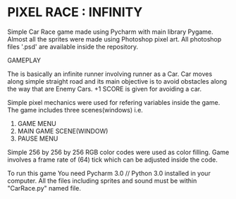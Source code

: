 

                              


PIXEL RACE : INFINITY
========================================================================================================================================

Simple Car Race game made using Pycharm with main library Pygame. Almost all the sprites were made using Photoshop pixel art.
All photoshop files '.psd' are available inside the repository.


GAMEPLAY

The is basically an infinite runner involving runner as a Car. Car moves along simple straight road and its main objective is to avoid
obstacles along the way that are Enemy Cars. +1 SCORE is given for avoiding a car.

Simple pixel mechanics were used for refering variables inside the game.
The game includes three scenes(windows) i.e.
1. GAME MENU
2. MAIN GAME SCENE(WINDOW)
3. PAUSE MENU

Simple 256 by 256 by 256 RGB color codes were used as color filling. 
Game involves a frame rate of (64) tick which can be adjusted inside the code.


To run this game You need Pycharm 3.0 // Python 3.0 installed in your computer.
All the files including sprites and sound must be within "CarRace.py" named file. 

